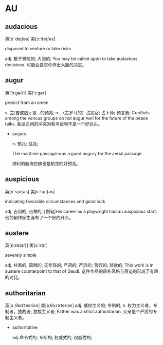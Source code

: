 # AU

## audacious

英\[ɔːˈdeɪʃəs\] 美\[ɔːˈdeɪʃəs\]

disposed to venture or take risks

adj. 敢于冒险的; 大胆的; You may be called upon to take audacious decisions. 可能会要求你作出大胆的决定。

## augur

英\[ˈɔːɡə\(r\)\] 美\[ˈɔːɡər\]

predict from an omen

v. 主\(吉或凶\); 是…的预兆; n. （古罗马的）占兆官; 占卜师; 预言者; Conflicts among the various groups do not augur well for the future of the peace talks. 各派之间的冲突对和平谈判不是一个好兆头。

* augury

  n.    预兆; 征兆;

  The maritime passage was a good augury for the aerial passage.

  顺利的航海仿佛也是航空的好预兆。

## auspicious

英\[ɔːˈspɪʃəs\] 美\[ɔːˈspɪʃəs\]

indicating favorable circumstances and good luck

adj. 吉利的; 吉祥的; \[例句\]His career as a playwright had an auspicious start. 他的剧作家生涯有了一个好的开头。

## austere

英\[ɒˈstɪə\(r\)\] 美\[ɔːˈstɪr\]

severely simple

adj. 朴素的; 简陋的; 无华饰的; 严肃的; 严厉的; 苦行的; 禁欲的; This work is in austere counterpoint to that of Gaudi. 这件作品的质朴风格与高迪的形成了有趣的对比。

## authoritarian

英\[ɔːˌθɒrɪˈteəriən\] 美\[əˌθɔːrəˈteriən\] adj. 威权主义的; 专制的; n. 权力主义者，专制者，独裁者; 独裁主义者; Father was a strict authoritarian. 父亲是个严厉的专制主义者。

* authoritative

  adj.命令式的; 专断的; 权威式的; 权威性的;

